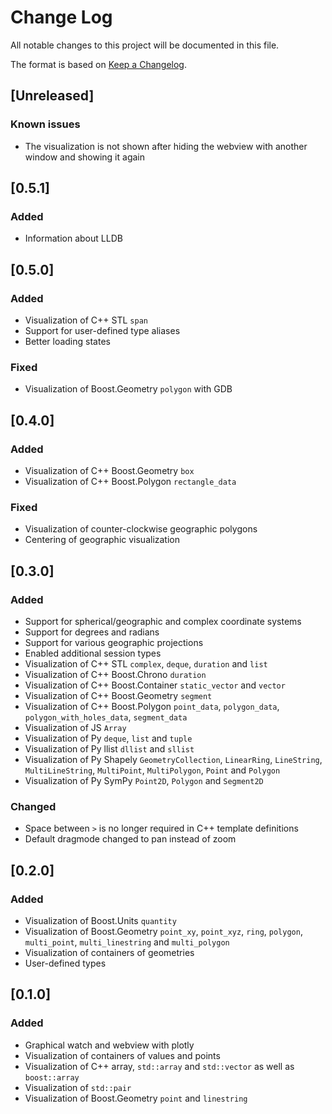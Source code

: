 # Change Log

All notable changes to this project will be documented in this file.

The format is based on [Keep a Changelog](https://keepachangelog.com/en/1.0.0/).

## [Unreleased]
### Known issues
- The visualization is not shown after hiding the webview with another window and showing it again

## [0.5.1]
### Added
- Information about LLDB

## [0.5.0]
### Added
- Visualization of C++ STL `span`
- Support for user-defined type aliases
- Better loading states
### Fixed
- Visualization of Boost.Geometry `polygon` with GDB

## [0.4.0]
### Added
- Visualization of C++ Boost.Geometry `box`
- Visualization of C++ Boost.Polygon `rectangle_data`
### Fixed
- Visualization of counter-clockwise geographic polygons
- Centering of geographic visualization

## [0.3.0]
### Added
- Support for spherical/geographic and complex coordinate systems
- Support for degrees and radians
- Support for various geographic projections
- Enabled additional session types
- Visualization of C++ STL `complex`, `deque`, `duration` and `list`
- Visualization of C++ Boost.Chrono `duration`
- Visualization of C++ Boost.Container `static_vector` and `vector`
- Visualization of C++ Boost.Geometry `segment`
- Visualization of C++ Boost.Polygon `point_data`, `polygon_data`, `polygon_with_holes_data`, `segment_data`
- Visualization of JS `Array`
- Visualization of Py `deque`, `list` and `tuple`
- Visualization of Py llist `dllist` and `sllist`
- Visualization of Py Shapely `GeometryCollection`, `LinearRing`, `LineString`, `MultiLineString`, `MultiPoint`, `MultiPolygon`, `Point` and `Polygon`
- Visualization of Py SymPy `Point2D`, `Polygon` and `Segment2D`
### Changed
- Space between `>` is no longer required in C++ template definitions
- Default dragmode changed to pan instead of zoom

## [0.2.0]
### Added
- Visualization of Boost.Units `quantity`
- Visualization of Boost.Geometry `point_xy`, `point_xyz`, `ring`, `polygon`, `multi_point`, `multi_linestring` and `multi_polygon`
- Visualization of containers of geometries
- User-defined types

## [0.1.0]
### Added
- Graphical watch and webview with plotly
- Visualization of containers of values and points
- Visualization of C++ array, `std::array` and `std::vector` as well as `boost::array`
- Visualization of `std::pair`
- Visualization of Boost.Geometry `point` and `linestring`